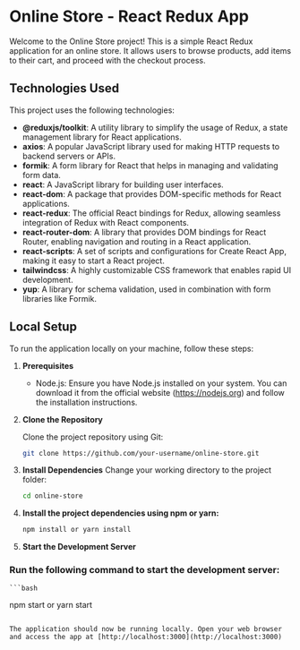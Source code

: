 # Online Store - React Redux App

Welcome to the Online Store project! This is a simple React Redux application for an online store. It allows users to browse products, add items to their cart, and proceed with the checkout process.

## Technologies Used

This project uses the following technologies:

- **@reduxjs/toolkit**: A utility library to simplify the usage of Redux, a state management library for React applications.
- **axios**: A popular JavaScript library used for making HTTP requests to backend servers or APIs.
- **formik**: A form library for React that helps in managing and validating form data.
- **react**: A JavaScript library for building user interfaces.
- **react-dom**: A package that provides DOM-specific methods for React applications.
- **react-redux**: The official React bindings for Redux, allowing seamless integration of Redux with React components.
- **react-router-dom**: A library that provides DOM bindings for React Router, enabling navigation and routing in a React application.
- **react-scripts**: A set of scripts and configurations for Create React App, making it easy to start a React project.
- **tailwindcss**: A highly customizable CSS framework that enables rapid UI development.
- **yup**: A library for schema validation, used in combination with form libraries like Formik.

## Local Setup

To run the application locally on your machine, follow these steps:

1.  **Prerequisites**

    - Node.js: Ensure you have Node.js installed on your system. You can download it from the official website (https://nodejs.org) and follow the installation instructions.

2.  **Clone the Repository**

    Clone the project repository using Git:

    ```bash
    git clone https://github.com/your-username/online-store.git
    ```

3.  **Install Dependencies**
    Change your working directory to the project folder:

    ```bash
    cd online-store
    ```

4.  **Install the project dependencies using npm or yarn:**

    ```bash
    npm install or yarn install
    ```

5.  **Start the Development Server**

### Run the following command to start the development server:

    ```bash

npm start or yarn start
```

The application should now be running locally. Open your web browser and access the app at [http://localhost:3000](http://localhost:3000)
